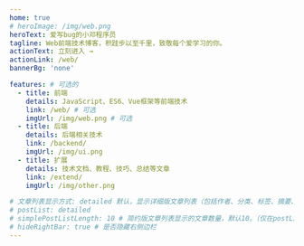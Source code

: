 ```yaml
---
home: true
# heroImage: /img/web.png
heroText: 爱写bug的小邓程序员
tagline: Web前端技术博客，积跬步以至千里，致敬每个爱学习的你。
actionText: 立刻进入 →
actionLink: /web/
bannerBg: 'none'

features: # 可选的
  - title: 前端
    details: JavaScript、ES6、Vue框架等前端技术
    link: /web/ # 可选
    imgUrl: /img/web.png # 可选
  - title: 后端
    details: 后端相关技术
    link: /backend/
    imgUrl: /img/ui.png
  - title: 扩展
    details: 技术文档、教程、技巧、总结等文章
    link: /extend/
    imgUrl: /img/other.png

# 文章列表显示方式: detailed 默认，显示详细版文章列表（包括作者、分类、标签、摘要、分页等）| simple => 显示简约版文章列表（仅标题和日期）| none 不显示文章列表
# postList: detailed
# simplePostListLength: 10 # 简约版文章列表显示的文章数量，默认10。（仅在postList设置为simple时生效）
# hideRightBar: true # 是否隐藏右侧边栏
---
```


<style>
:root {
  --vp-home-hero-name-color: transparent;
  --vp-home-hero-name-background: -webkit-linear-gradient(120deg, #bd34fe 30%, #41d1ff);

  --vp-home-hero-image-background-image: linear-gradient(-45deg, #bd34fe 50%, #47caff 50%);
  --vp-home-hero-image-filter: blur(44px);
}
.banner {
  background: rgb(217,231,255)!important;
  background: linear-gradient(180deg, rgba(217,231,255,1) 0%, rgba(227,255,231,0.6) 70%,  rgba(236,249,238, 0.5) 80%, rgba(244, 244, 244, 0.5) 90%)!important;
  backdrop-filter: blur(var(--vp-home-hero-image-filter));
}
#main-title {
  color: transparent;
  background: var(--vp-home-hero-name-background);
  -webkit-background-clip: text; /* WebKit浏览器的前缀 */
  background-clip: text;
}
#main-title:before{
  content: "🚀";
  color: black;
}

.icon{
  font-size: 30px;
}

@media (min-width: 640px) {
  :root {
    --vp-home-hero-image-filter: blur(56px);
  }
}

@media (min-width: 960px) {
  :root {
    --vp-home-hero-image-filter: blur(68px);
  }
}
</style>